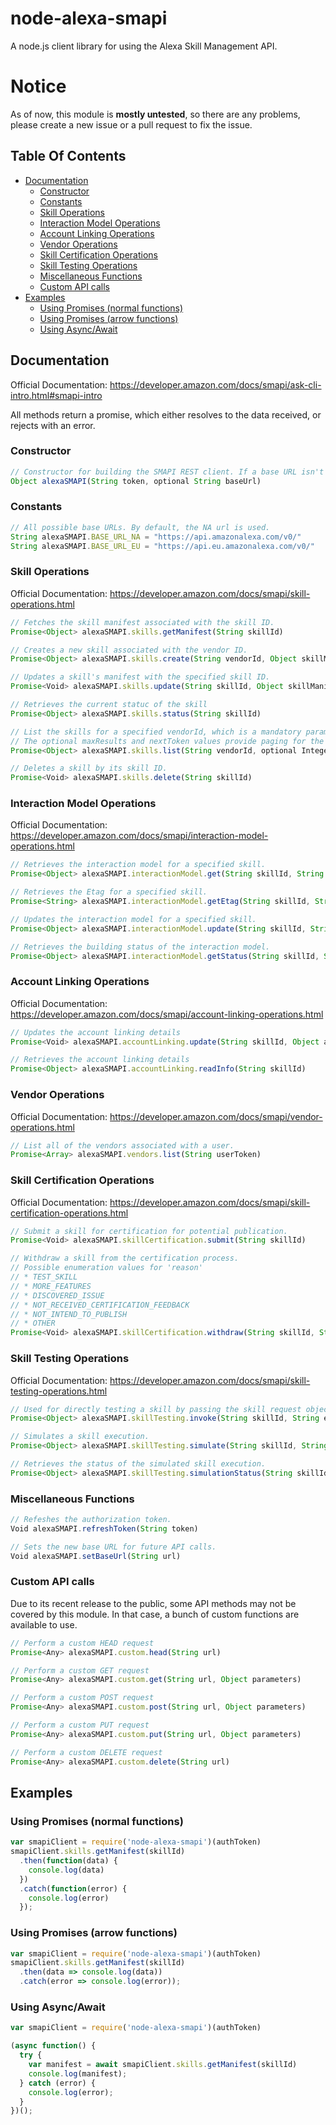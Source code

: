 # node-alexa-smapi
A node.js client library for using the Alexa Skill Management API.

# Notice
As of now, this module is **mostly untested**, so there are any problems, please create a new issue or a pull request to fix the issue.

## Table Of Contents

* [Documentation](#documentation)
  * [Constructor](#constructor)
  * [Constants](#constants)
  * [Skill Operations](#skill-operations)
  * [Interaction Model Operations](#interaction-model-operations)
  * [Account Linking Operations](#account-linking-operations)
  * [Vendor Operations](#vendor-operations)
  * [Skill Certification Operations](#skill-certification-operations)
  * [Skill Testing Operations](#skill-testing-operations)
  * [Miscellaneous Functions](#miscellaneous-functions)
  * [Custom API calls](#custom-api-calls)
* [Examples](#examples)
  * [Using Promises (normal functions)](#using-promises-normal-functions)
  * [Using Promises (arrow functions)](#using-promises-arrow-functions)
  * [Using Async/Await](#using-asyncawait)

## Documentation
Official Documentation: https://developer.amazon.com/docs/smapi/ask-cli-intro.html#smapi-intro

All methods return a promise, which either resolves to the data received, or rejects with an error.

### Constructor
```javascript
// Constructor for building the SMAPI REST client. If a base URL isn't specified, the NA url is used.
Object alexaSMAPI(String token, optional String baseUrl)
```

### Constants
```javascript
// All possible base URLs. By default, the NA url is used.
String alexaSMAPI.BASE_URL_NA = "https://api.amazonalexa.com/v0/"
String alexaSMAPI.BASE_URL_EU = "https://api.eu.amazonalexa.com/v0/"
```

### Skill Operations
Official Documentation: https://developer.amazon.com/docs/smapi/skill-operations.html

```javascript
// Fetches the skill manifest associated with the skill ID.
Promise<Object> alexaSMAPI.skills.getManifest(String skillId)

// Creates a new skill associated with the vendor ID.
Promise<Object> alexaSMAPI.skills.create(String vendorId, Object skillManifest)

// Updates a skill's manifest with the specified skill ID.
Promise<Void> alexaSMAPI.skills.update(String skillId, Object skillManifest)

// Retrieves the current statuc of the skill
Promise<Object> alexaSMAPI.skills.status(String skillId)

// List the skills for a specified vendorId, which is a mandatory parameter.
// The optional maxResults and nextToken values provide paging for the results.
Promise<Object> alexaSMAPI.skills.list(String vendorId, optional Integer maxResults, optional String nextToken)

// Deletes a skill by its skill ID.
Promise<Void> alexaSMAPI.skills.delete(String skillId)
```

### Interaction Model Operations
Official Documentation: https://developer.amazon.com/docs/smapi/interaction-model-operations.html

```javascript
// Retrieves the interaction model for a specified skill.
Promise<Object> alexaSMAPI.interactionModel.get(String skillId, String locale)

// Retrieves the Etag for a specified skill.
Promise<String> alexaSMAPI.interactionModel.getEtag(String skillId, String locale)

// Updates the interaction model for a specified skill.
Promise<Object> alexaSMAPI.interactionModel.update(String skillId, String locale, Object interactionModel)

// Retrieves the building status of the interaction model.
Promise<Object> alexaSMAPI.interactionModel.getStatus(String skillId, String locale)
```

### Account Linking Operations
Official Documentation: https://developer.amazon.com/docs/smapi/account-linking-operations.html

```javascript
// Updates the account linking details
Promise<Void> alexaSMAPI.accountLinking.update(String skillId, Object accountLinkingRequest)

// Retrieves the account linking details
Promise<Object> alexaSMAPI.accountLinking.readInfo(String skillId)
```

### Vendor Operations
Official Documentation: https://developer.amazon.com/docs/smapi/vendor-operations.html

```javascript
// List all of the vendors associated with a user.
Promise<Array> alexaSMAPI.vendors.list(String userToken)
```

### Skill Certification Operations
Official Documentation: https://developer.amazon.com/docs/smapi/skill-certification-operations.html

```javascript
// Submit a skill for certification for potential publication.
Promise<Void> alexaSMAPI.skillCertification.submit(String skillId)

// Withdraw a skill from the certification process.
// Possible enumeration values for 'reason'
// * TEST_SKILL
// * MORE_FEATURES
// * DISCOVERED_ISSUE
// * NOT_RECEIVED_CERTIFICATION_FEEDBACK
// * NOT_INTEND_TO_PUBLISH
// * OTHER
Promise<Void> alexaSMAPI.skillCertification.withdraw(String skillId, String reason, String message)
```

### Skill Testing Operations
Official Documentation: https://developer.amazon.com/docs/smapi/skill-testing-operations.html

```javascript
// Used for directly testing a skill by passing the skill request object directly.
Promise<Object> alexaSMAPI.skillTesting.invoke(String skillId, String endpointRegion, Object skillRequest)

// Simulates a skill execution.
Promise<Object> alexaSMAPI.skillTesting.simulate(String skillId, String content, String locale)

// Retrieves the status of the simulated skill execution.
Promise<Object> alexaSMAPI.skillTesting.simulationStatus(String skillId, String requestId)
```

### Miscellaneous Functions
```javascript
// Refeshes the authorization token.
Void alexaSMAPI.refreshToken(String token)

// Sets the new base URL for future API calls.
Void alexaSMAPI.setBaseUrl(String url)
```

### Custom API calls
Due to its recent release to the public, some API methods may not be covered by this module. In that case, a bunch of custom functions are available to use.

```javascript
// Perform a custom HEAD request
Promise<Any> alexaSMAPI.custom.head(String url)

// Perform a custom GET request
Promise<Any> alexaSMAPI.custom.get(String url, Object parameters)

// Perform a custom POST request
Promise<Any> alexaSMAPI.custom.post(String url, Object parameters)

// Perform a custom PUT request
Promise<Any> alexaSMAPI.custom.put(String url, Object parameters)

// Perform a custom DELETE request
Promise<Any> alexaSMAPI.custom.delete(String url)
```

## Examples
### Using Promises (normal functions)
```javascript
var smapiClient = require('node-alexa-smapi')(authToken)
smapiClient.skills.getManifest(skillId)
  .then(function(data) {
    console.log(data)
  })
  .catch(function(error) {
    console.log(error)
  });
```

### Using Promises (arrow functions)
```javascript
var smapiClient = require('node-alexa-smapi')(authToken)
smapiClient.skills.getManifest(skillId)
  .then(data => console.log(data))
  .catch(error => console.log(error));
```

### Using Async/Await
```javascript
var smapiClient = require('node-alexa-smapi')(authToken)

(async function() {
  try {
    var manifest = await smapiClient.skills.getManifest(skillId)
    console.log(manifest);
  } catch (error) {
    console.log(error);
  }
})();
```